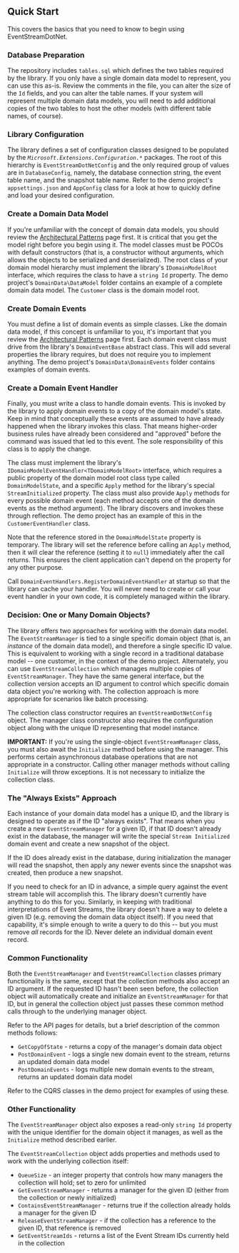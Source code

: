 ## Quick Start

This covers the basics that you need to know to begin using EventStreamDotNet.

### Database Preparation

The repository includes `tables.sql` which defines the two tables required by the library. If you only have a single domain data model to represent, you can use this as-is. Review the comments in the file, you can alter the size of the `Id` fields, and you can alter the table names. If your system will represent multiple domain data models, you will need to add additional copies of the two tables to host the other models (with different table names, of course).

### Library Configuration

The library defines a set of configuration classes designed to be populated by the _`Microsoft.Extensions.Configuration.*`_ packages. The root of this hierarchy is `EventStreamDotNetConfig` and the only required group of values are in `DatabaseConfig`, namely, the database connection string, the event table name, and the snapshot table name. Refer to the demo project's `appsettings.json` and `AppConfig` class for a look at how to quickly define and load your desired configuration.

### Create a Domain Data Model

If you're unfamiliar with the concept of domain data models, you should review the [Architectural Patterns](architecturalpatterns.md) page first. It is critical that you get the model right before you begin using it. The model classes must be POCOs with default constructors (that is, a constructor without arguments, which allows the objects to be serialized and deserialized). The root class of your domain model hierarchy must implement the library's `IDomainModelRoot` interface, which requires the class to have a `string Id` property. The demo project's `DomainData\DataModel` folder contains an example of a complete domain data model. The `Customer` class is the domain model root.

### Create Domain Events

You must define a list of domain events as simple classes. Like the domain data model, if this concept is unfamiliar to you, it's important that you review the [Architectural Patterns](architecturalpatterns.md) page first. Each domain event class must drive from the library's `DomainEventBase` abstract class. This will add several properties the library requires, but does not require you to implement anything. The demo project's `DomainData\DomainEvents` folder contains examples of domain events.

### Create a Domain Event Handler

Finally, you must write a class to handle domain events. This is invoked by the library to apply domain events to a copy of the domain model's state. Keep in mind that conceptually these events are assumed to have already happened when the library invokes this class. That means higher-order business rules have already been considered and "approved" before the command was issued that led to this event. The sole responsibility of this class is to apply the change.

The class must implement the library's `IDomainModelEventHandler<TDomainModelRoot>` interface, which requires a public property of the domain model root class type called `DomainModelState`, and a specific `Apply` method for the library's special `StreamInitialized` property. The class must also provide `Apply` methods for every possible domain event (each method accepts one of the domain events as the method argument). The library discovers and invokes these through reflection. The demo project has an example of this in the `CustomerEventHandler` class.

Note that the reference stored in the `DomainModelState` property is temporary. The library will set the reference before calling an `Apply` method, then it will clear the reference (setting it to `null`) immediately after the call returns. This ensures the client application can't depend on the property for any other purpose.

Call `DomainEventHandlers.RegisterDomainEventHandler` at startup so that the library can cache your handler. You will never need to create or call your event handler in your own code, it is completely managed within the library.

### Decision: One or Many Domain Objects?

The library offers two approaches for working with the domain data model. The `EventStreamManager` is tied to a single specific domain object (that is, an _instance_ of the domain data model), and therefore a single specific ID value. This is equivalent to working with a single record in a traditional database model -- one customer, in the context of the demo project. Alternately, you can use `EventStreamCollection` which manages multiple copies of `EventStreamManager`. They have the same general interface, but the collection version accepts an ID argument to control which specific domain data object you're working with. The collection approach is more appropriate for scenarios like batch processing.

The collection class constructor requires an `EventStreamDotNetConfig` object. The manager class constructor also requires the configuration object along with the unique ID representing that model instance.

**IMPORTANT:** If you're using the single-object `EventStreamManager` class, you must also await the `Initialize` method before using the manager. This performs certain asynchronous database operations that are not appropriate in a constructor. Calling other manager methods without calling `Initialize` will throw exceptions. It is not necessary to initialize the collection class.

### The "Always Exists" Approach

Each instance of your domain data model has a unique ID, and the library is designed to operate as if the ID "always exists". That means when you create a new `EventStreamManager` for a given ID, if that ID doesn't already exist in the database, the manager will write the special `Stream Initialized` domain event and create a new snapshot of the object.

If the ID does already exist in the database, during initialization the manager will read the snapshot, then apply any newer events since the snapshot was created, then produce a new snapshot.

If you need to check for an ID in advance, a simple query against the event stream table will accomplish this. The library doesn't currently have anything to do this for you. Similarly, in keeping with traditional interpretations of Event Streams, the library doesn't have a way to delete a given ID (e.g. removing the domain data object itself). If you need that capability, it's simple enough to write a query to do this -- but you must remove _all_ records for the ID. Never delete an individual domain event record.

### Common Functionality

Both the `EventStreamManager` and `EventStreamCollection` classes primary functionality is the same, except that the collection methods also accept an ID argument. If the requested ID hasn't been seen before, the collection object will automatically create and initialize an `EventStreamManager` for that ID, but in general the collection object just passes these common method calls through to the underlying manager object.

Refer to the API pages for details, but a brief description of the common methods follows:

* `GetCopyOfState` - returns a copy of the manager's domain data object
* `PostDomainEvent` - logs a single new domain event to the stream, returns an updated domain data model
* `PostDomainEvents` - logs multiple new domain events to the stream, returns an updated domain data model

Refer to the CQRS classes in the demo project for examples of using these.

### Other Functionality

The `EventStreamManager` object also exposes a read-only `string Id` property with the unique identifier for the domain object it manages, as well as the `Initialize` method described earlier.

The `EventStreamCollection` object adds properties and methods used to work with the underlying collection itself:

* `QueueSize` - an integer property that controls how many managers the collection will hold; set to zero for unlimited
* `GetEventStreamManager` - returns a manager for the given ID (either from the collection or newly initialized)
* `ContainsEventStreamManager` - returns true if the collection already holds a manager for the given ID
* `ReleaseEventStreamManager` - if the collection has a reference to the given ID, that reference is removed
* `GetEventStreamIds` - returns a list of the Event Stream IDs currently held in the collection
